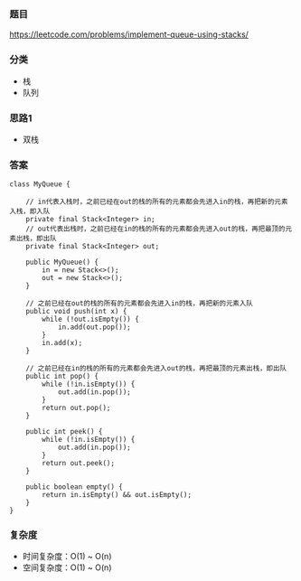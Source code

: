 ### 题目
https://leetcode.com/problems/implement-queue-using-stacks/

### 分类
* 栈
* 队列

### 思路1
* 双栈

### 答案
```
class MyQueue {
    
    // in代表入栈时，之前已经在out的栈的所有的元素都会先进入in的栈，再把新的元素入栈，即入队
    private final Stack<Integer> in;
    // out代表出栈时，之前已经在in的栈的所有的元素都会先进入out的栈，再把最顶的元素出栈，即出队
    private final Stack<Integer> out;

    public MyQueue() {
        in = new Stack<>();
        out = new Stack<>();
    }
    
    // 之前已经在out的栈的所有的元素都会先进入in的栈，再把新的元素入队
    public void push(int x) {
        while (!out.isEmpty()) {
            in.add(out.pop());
        }
        in.add(x);
    }
    
    // 之前已经在in的栈的所有的元素都会先进入out的栈，再把最顶的元素出栈，即出队
    public int pop() {
        while (!in.isEmpty()) {
            out.add(in.pop());
        }
        return out.pop();
    }
    
    public int peek() {
        while (!in.isEmpty()) {
            out.add(in.pop());
        }
        return out.peek();
    }
    
    public boolean empty() {
        return in.isEmpty() && out.isEmpty();
    }
}
```

### 复杂度
* 时间复杂度：O(1) ~ O(n)
* 空间复杂度：O(1) ~ O(n)
